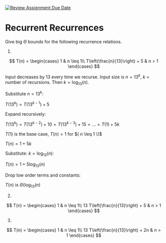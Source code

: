 [![Review Assignment Due Date](https://classroom.github.com/assets/deadline-readme-button-24ddc0f5d75046c5622901739e7c5dd533143b0c8e959d652212380cedb1ea36.svg)](https://classroom.github.com/a/8KYthzwp)
# Recurrent Recurrences

Give big $\Theta$ bounds for the following recurrence relations.

1.
$$ T(n) =
    \begin{cases}
        1 & n \leq 1\\
        T\left(\frac{n}{13}\right) + 5 & n > 1
    \end{cases}
$$

Input decreases by 13 every time we recurse. Input size is $n = 13^k$, $k$ = number of recursions. Then $k = \log_{13}(n)$. 

Substitute $n = 13^k$:

$T(13^k) = T(13^{k-1}) + 5$

Expand recursively:

$T(13^k) = T(13^{k-2}) + 10 = T(13^{k-3}) + 15 = \ldots = T(1) + 5k$

$T(1)$ is the base case, $T(n) = 1$ for $( n \leq 1 \)$

 $T(n) = 1 + 5k$

 Substitute: $k = \log_{13}(n)$:

 $T(n) = 1 + 5\log_{13}(n)$

Drop low order terms and constants:

$T(n)$ is $\Theta(\log_{13}(n)$



2.
$$ T(n) =
    \begin{cases}
        1 & n \leq 1\\
        13 T\left(\frac{n}{13}\right) + 5 & n > 1
    \end{cases}
$$

3.
$$ T(n) =
    \begin{cases}
        1 & n \leq 1\\
        13 T\left(\frac{n}{13}\right) + 2n & n > 1
    \end{cases}
$$
